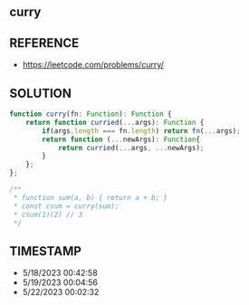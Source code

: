 ## curry

## REFERENCE

- https://leetcode.com/problems/curry/

## SOLUTION

``` Typescript
function curry(fn: Function): Function {
    return function curried(...args): Function {
        if(args.length === fn.length) return fn(...args);
        return function (...newArgs): Function{
            return curried(...args, ...newArgs);
        }
    };
};

/**
 * function sum(a, b) { return a + b; }
 * const csum = curry(sum);
 * csum(1)(2) // 3
 */
```

## TIMESTAMP

- 5/18/2023 00:42:58
- 5/19/2023 00:04:56
- 5/22/2023 00:02:32

